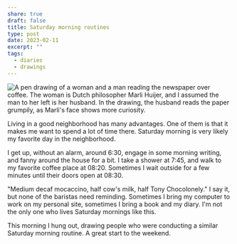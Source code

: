 ```yaml
---
share: true
draft: false
title: Saturday morning routines
type: post
date: 2023-02-11
excerpt: ""
tags:
  - diaries
  - drawings
---
```


<div class="breakout">
    <div class="breakout-content">
        <img src="https://res.cloudinary.com/dbi2zounq/image/upload/c_scale,w_1000/v1676107091/zinzy.website/IMG_9715_eldt4r.jpg" alt="A pen drawing of a woman and a man reading the newspaper over coffee. The woman is Dutch philosopher Marli Huijer, and I assumed the man to her left is her husband. In the drawing, the husband reads the paper grumpily, as Marli's face shows more curiosity." />
    </div>
</div>

Living in a good neighborhood has many advantages. One of them is that it makes me want to spend a lot of time there. Saturday morning is very likely my favorite day in the neighborhood.

I get up, without an alarm, around 6:30, engage in some morning writing, and fanny around the house for a bit. I take a shower at 7:45, and walk to my favorite coffee place at 08:20. Sometimes I wait outside for a few minutes until their doors open at 08:30.

"Medium decaf mocaccino, half cow's milk, half Tony Chocolonely." I say it, but none of the baristas need reminding. Sometimes I bring my computer to work on my personal site, sometimes I bring a book and my diary. I'm not the only one who lives Saturday mornings like this. 

This morning I hung out, drawing people who were conducting a similar Saturday morning routine. A great start to the weekend.